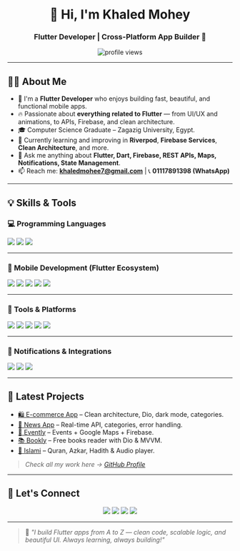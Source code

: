 <h1 align="center">👋 Hi, I'm Khaled Mohey</h1>
<h3 align="center">Flutter Developer | Cross-Platform App Builder 🚀</h3>

<p align="center">
  <img src="https://komarev.com/ghpvc/?username=khaled-mohey10&label=Profile%20views&color=0e75b6&style=flat" alt="profile views" />
</p>

---

## 👨‍💻 About Me

- 💼 I'm a **Flutter Developer** who enjoys building fast, beautiful, and functional mobile apps.
- 🔥 Passionate about **everything related to Flutter** — from UI/UX and animations, to APIs, Firebase, and clean architecture.
- 🎓 Computer Science Graduate – Zagazig University, Egypt.
- 🌱 Currently learning and improving in **Riverpod**, **Firebase Services**, **Clean Architecture**, and more.
- 💬 Ask me anything about **Flutter, Dart, Firebase, REST APIs, Maps, Notifications, State Management**.
- 📫 Reach me: **khaledmohee7@gmail.com** | 📞 **01117891398 (WhatsApp)**

---

## 💡 Skills & Tools

### 💻 Programming Languages
<p>
  <img src="https://img.shields.io/badge/Dart-0175C2?style=for-the-badge&logo=dart&logoColor=white"/>
  <img src="https://img.shields.io/badge/Java-007396?style=for-the-badge&logo=java&logoColor=white"/>
  <img src="https://img.shields.io/badge/SQL-4479A1?style=for-the-badge&logo=sqlite&logoColor=white"/>
</p>

---

### 📱 Mobile Development (Flutter Ecosystem)
<p>
  <img src="https://img.shields.io/badge/Flutter-02569B?style=for-the-badge&logo=flutter&logoColor=white"/>
  <img src="https://img.shields.io/badge/Firebase-FFCA28?style=for-the-badge&logo=firebase&logoColor=black"/>
  <img src="https://img.shields.io/badge/Firestore-FFCA28?style=for-the-badge&logo=firebase&logoColor=black"/>
  <img src="https://img.shields.io/badge/State%20Management-Bloc%2FCubit%2FRiverpod-blue?style=for-the-badge"/>
  <img src="https://img.shields.io/badge/REST%20API-DIO-orange?style=for-the-badge"/>
</p>

---

### 🧰 Tools & Platforms
<p>
  <img src="https://img.shields.io/badge/Android%20Studio-3DDC84?style=for-the-badge&logo=android-studio&logoColor=white"/>
  <img src="https://img.shields.io/badge/VS%20Code-007ACC?style=for-the-badge&logo=visual-studio-code&logoColor=white"/>
  <img src="https://img.shields.io/badge/Git-F05032?style=for-the-badge&logo=git&logoColor=white"/>
  <img src="https://img.shields.io/badge/GitHub-181717?style=for-the-badge&logo=github&logoColor=white"/>
  <img src="https://img.shields.io/badge/Figma-F24E1E?style=for-the-badge&logo=figma&logoColor=white"/>
</p>

---

### 🔔 Notifications & Integrations
<p>
  <img src="https://img.shields.io/badge/FCM%20(Firebase%20Cloud%20Messaging)-FFCA28?style=for-the-badge&logo=firebase&logoColor=black"/>
  <img src="https://img.shields.io/badge/Local%20Notifications-blue?style=for-the-badge"/>
  <img src="https://img.shields.io/badge/Google%20Maps-4285F4?style=for-the-badge&logo=google-maps&logoColor=white"/>
</p>

---

## 📘 Latest Projects

- [🛍️ E-commerce App](https://github.com/Khaled10k/E-commerse-app) – Clean architecture, Dio, dark mode, categories.
- [📰 News App](https://github.com/Khaled10k/news) – Real-time API, categories, error handling.
- [📅 Evently](https://github.com/Khaled10k/Evently_app) – Events + Google Maps + Firebase.
- [📚 Bookly](https://github.com/Khaled10k/bookly) – Free books reader with Dio & MVVM.
- [🕌 Islami](https://github.com/Khaled10k/islami_app) – Quran, Azkar, Hadith & Audio player.

> *Check all my work here → [GitHub Profile](https://github.com/khaled-mohey10)*

---

## 📲 Let's Connect

<p align="center">
  <a href="mailto:khaledmohee7@gmail.com"><img src="https://img.shields.io/badge/Gmail-D14836?style=for-the-badge&logo=gmail&logoColor=white"/></a>
  <a href="https://wa.me/201117891398?text=السلام%20عليكم"><img src="https://img.shields.io/badge/WhatsApp-25D366?style=for-the-badge&logo=whatsapp&logoColor=white"/></a>
  <a href="https://www.linkedin.com/in/khaled-mohey-382393324"><img src="https://img.shields.io/badge/LinkedIn-0077B5?style=for-the-badge&logo=linkedin&logoColor=white"/></a>
  <a href="https://github.com/khaled-mohey10"><img src="https://img.shields.io/badge/GitHub-100000?style=for-the-badge&logo=github&logoColor=white"/></a>
</p>

---

> 🚀 *"I build Flutter apps from A to Z — clean code, scalable logic, and beautiful UI. Always learning, always building!"*
